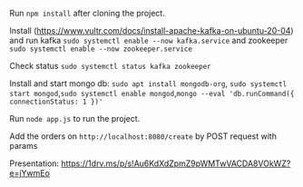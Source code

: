Run `npm install` after cloning the project.

Install (https://www.vultr.com/docs/install-apache-kafka-on-ubuntu-20-04) and run kafka `sudo systemctl enable --now kafka.service` and zookeeper `sudo systemctl enable --now zookeeper.service`

Check status `sudo systemctl status kafka zookeeper`

Install and start mongo db: `sudo apt install mongodb-org`, `sudo systemctl start mongod`,`sudo systemctl enable mongod`,`mongo --eval 'db.runCommand({ connectionStatus: 1 })'`

Run `node app.js` to run the project.

Add the orders on `http://localhost:8080/create` by POST request with params

Presentation: https://1drv.ms/p/s!Au6KdXdZpmZ9pWMTwVACDA8VOkWZ?e=jYwmEo
